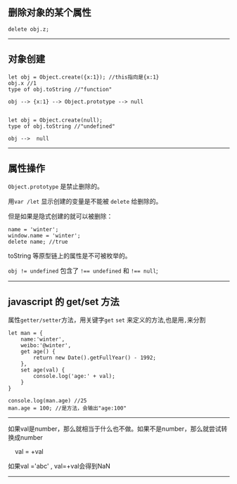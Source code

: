 ## 删除对象的某个属性
    delete obj.z;

- - -
## 对象创建
    let obj = Object.create({x:1}); //this指向是{x:1}
    obj.x //1
    type of obj.toString //"function"

    obj --> {x:1} --> Object.prototype --> null


    let obj = Object.create(null);
    type of obj.toString //"undefined"

    obj -->  null

- - -
## 属性操作
`Object.prototype` 是禁止删除的。

用`var /let` 显示创建的变量是不能被 `delete` 给删除的。

但是如果是隐式创建的就可以被删除：

    name = 'winter';
    window.name = 'winter';
    delete name; //true


toString 等原型链上的属性是不可被枚举的。

`obj != undefined` 包含了 `!== undefined` 和 `!== null`;

- - -
## javascript 的 get/set 方法
属性`getter/setter`方法，用关键字`get` `set` 来定义的方法,也是用`,`来分割

    let man = {
        name:'winter',
        weibo:'@winter',
        get age() {
            return new Date().getFullYear() - 1992;
        },
        set age(val) {
            console.log('age:' + val);
        }
    }

    console.log(man.age) //25
    man.age = 100; //是方法，会输出"age:100"

- - -
如果val是number，那么就相当于什么也不做。如果不是number，那么就尝试转换成number

        val = +val
    
如果val ='abc' , val=+val会得到NaN
- - -


